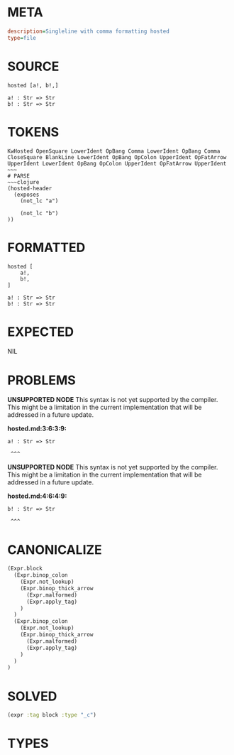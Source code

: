 # META
~~~ini
description=Singleline with comma formatting hosted
type=file
~~~
# SOURCE
~~~roc
hosted [a!, b!,]

a! : Str => Str
b! : Str => Str
~~~
# TOKENS
~~~text
KwHosted OpenSquare LowerIdent OpBang Comma LowerIdent OpBang Comma CloseSquare BlankLine LowerIdent OpBang OpColon UpperIdent OpFatArrow UpperIdent LowerIdent OpBang OpColon UpperIdent OpFatArrow UpperIdent ~~~
# PARSE
~~~clojure
(hosted-header
  (exposes
    (not_lc "a")

    (not_lc "b")
))
~~~
# FORMATTED
~~~roc
hosted [
	a!,
	b!,
]

a! : Str => Str
b! : Str => Str
~~~
# EXPECTED
NIL
# PROBLEMS
**UNSUPPORTED NODE**
This syntax is not yet supported by the compiler.
This might be a limitation in the current implementation that will be addressed in a future update.

**hosted.md:3:6:3:9:**
```roc
a! : Str => Str
```
     ^^^


**UNSUPPORTED NODE**
This syntax is not yet supported by the compiler.
This might be a limitation in the current implementation that will be addressed in a future update.

**hosted.md:4:6:4:9:**
```roc
b! : Str => Str
```
     ^^^


# CANONICALIZE
~~~clojure
(Expr.block
  (Expr.binop_colon
    (Expr.not_lookup)
    (Expr.binop_thick_arrow
      (Expr.malformed)
      (Expr.apply_tag)
    )
  )
  (Expr.binop_colon
    (Expr.not_lookup)
    (Expr.binop_thick_arrow
      (Expr.malformed)
      (Expr.apply_tag)
    )
  )
)
~~~
# SOLVED
~~~clojure
(expr :tag block :type "_c")
~~~
# TYPES
~~~roc
~~~
